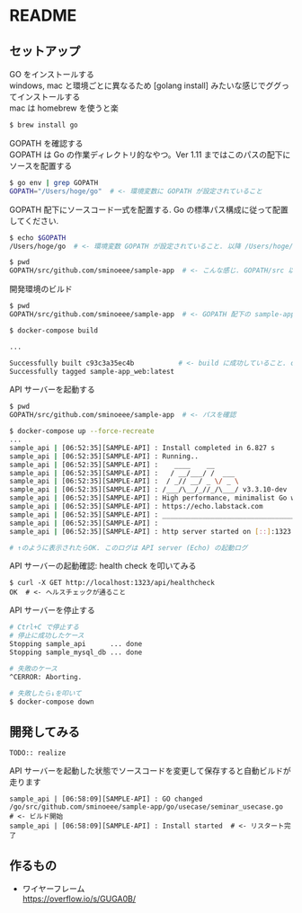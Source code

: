 # README

## セットアップ

GO をインストールする  
windows, mac と環境ごとに異なるため [golang install] みたいな感じでググってインストールする  
mac は homebrew を使うと楽  

```bash
$ brew install go
```

GOPATH を確認する  
GOPATH は Go の作業ディレクトリ的なやつ。Ver 1.11 まではこのパスの配下にソースを配置する  

```bash
$ go env | grep GOPATH
GOPATH="/Users/hoge/go"  # <- 環境変数に GOPATH が設定されていること
```

GOPATH 配下にソースコード一式を配置する. Go の標準パス構成に従って配置してください.
```bash
$ echo $GOPATH
/Users/hoge/go  # <- 環境変数 GOPATH が設定されていること. 以降 /Users/hoge/go は GOPATH と表記します

$ pwd
GOPATH/src/github.com/sminoeee/sample-app  # <- こんな感じ. GOPATH/src 以降は Go の標準に従ったパス構成です
```

開発環境のビルド
```bash
$ pwd
GOPATH/src/github.com/sminoeee/sample-app  # <- GOPATH 配下の sample-app 配下であること

$ docker-compose build

...

Successfully built c93c3a35ec4b           # <- build に成功していること. c93c... は可変
Successfully tagged sample-app_web:latest
```

API サーバーを起動する
```bash
$ pwd 
GOPATH/src/github.com/sminoeee/sample-app  # <- パスを確認

$ docker-compose up --force-recreate
...
sample_api | [06:52:35][SAMPLE-API] : Install completed in 6.827 s
sample_api | [06:52:35][SAMPLE-API] : Running..
sample_api | [06:52:35][SAMPLE-API] :    ____    __
sample_api | [06:52:35][SAMPLE-API] :   / __/___/ /  ___
sample_api | [06:52:35][SAMPLE-API] :  / _// __/ _ \/ _ \
sample_api | [06:52:35][SAMPLE-API] : /___/\__/_//_/\___/ v3.3.10-dev
sample_api | [06:52:35][SAMPLE-API] : High performance, minimalist Go web framework
sample_api | [06:52:35][SAMPLE-API] : https://echo.labstack.com
sample_api | [06:52:35][SAMPLE-API] : ____________________________________O/_______
sample_api | [06:52:35][SAMPLE-API] :                                     O\
sample_api | [06:52:35][SAMPLE-API] : http server started on [::]:1323

# ↑のように表示されたらOK. このログは API server (Echo) の起動ログ
```

API サーバーの起動確認: health check を叩いてみる
```log
$ curl -X GET http://localhost:1323/api/healthcheck
OK  # <- ヘルスチェックが通ること
```

API サーバーを停止する
```bash
# Ctrl+C で停止する
# 停止に成功したケース
Stopping sample_api      ... done
Stopping sample_mysql_db ... done

# 失敗のケース
^CERROR: Aborting.

# 失敗したら↓を叩いて
$ docker-compose down
```

## 開発してみる

`TODO:: realize`

API サーバーを起動した状態でソースコードを変更して保存すると自動ビルドが走ります  

```log
sample_api | [06:58:09][SAMPLE-API] : GO changed /go/src/github.com/sminoeee/sample-app/go/usecase/seminar_usecase.go  # <- ビルド開始
sample_api | [06:58:09][SAMPLE-API] : Install started  # <- リスタート完了
```

## 作るもの
- ワイヤーフレーム  
  https://overflow.io/s/GUGA0B/